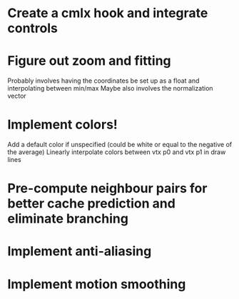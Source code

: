 # Create a cmlx hook and integrate controls

# Figure out zoom and fitting
Probably involves having the coordinates be set up as a float and interpolating between min/max
Maybe also involves the normalization vector

# Implement colors!
Add a default color if unspecified (could be white or equal to the negative of the average)
Linearly interpolate colors between vtx p0 and vtx p1 in draw lines

# Pre-compute neighbour pairs for better cache prediction and eliminate branching

# Implement anti-aliasing
# Implement motion smoothing
